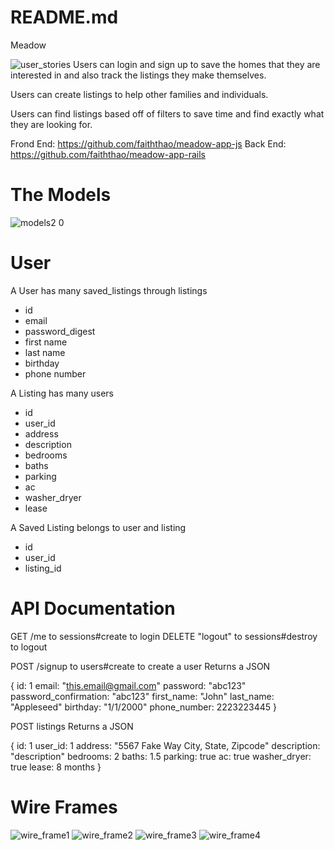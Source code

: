 # README.md
Meadow

![user_stories](https://user-images.githubusercontent.com/79170369/136986348-ceccdb65-33b6-4da5-bfc9-b58abf13ce75.png)
Users can login and sign up to save the homes that they are interested in and also track the listings they make themselves.

Users can create listings to help other families and individuals.

Users can find listings based off of filters to save time and find exactly what they are looking for.


Frond End: https://github.com/faiththao/meadow-app-js
Back End: https://github.com/faiththao/meadow-app-rails


# The Models
![models2 0](https://user-images.githubusercontent.com/79170369/136986329-6b2b4d67-5b4f-4f40-b3e5-8b5f1c0ebd6e.jpg)
# User
A User has many saved_listings through listings
- id
- email
- password_digest
- first name
- last name
- birthday
- phone number

A Listing has many users
- id
- user_id
- address
- description
- bedrooms
- baths
- parking
- ac
- washer_dryer
- lease

A Saved Listing belongs to user and listing
- id
- user_id
- listing_id

# API Documentation
GET /me to sessions#create to login
DELETE "logout" to sessions#destroy to logout

POST /signup to users#create to create a user
Returns a JSON 

{
  id: 1
  email: "this.email@gmail.com"
  password: "abc123"
  password_confirmation: "abc123"
  first_name: "John"
  last_name: "Appleseed"
  birthday: "1/1/2000"
  phone_number: 2223223445
}

POST listings 
Returns a JSON

{
  id: 1
  user_id: 1
  address: "5567 Fake Way City, State, Zipcode"
  description: "description"
  bedrooms: 2
  baths: 1.5
  parking: true
  ac: true
  washer_dryer: true
  lease: 8 months
}


# Wire Frames
![wire_frame1](https://user-images.githubusercontent.com/79170369/136986383-059eaa0d-7e99-47cb-80ea-4789f1ce1b5e.png)
![wire_frame2](https://user-images.githubusercontent.com/79170369/136986408-b6ef468c-67d8-480b-9e3a-a04baeb99f06.png)
![wire_frame3](https://user-images.githubusercontent.com/79170369/136986462-eccd1380-8417-4f78-859b-8895996c674d.png)
![wire_frame4](https://user-images.githubusercontent.com/79170369/136986493-92b9b66d-e30c-48a9-9ff8-db21fbe26c40.png)
